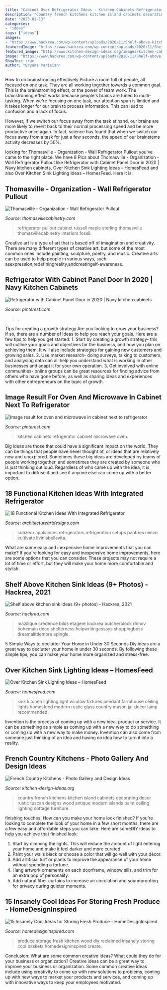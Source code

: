```yaml
---
title: "Cabinet Over Refrigerator Ideas - Kitchen Cabinets Refrigerator Cabinet Microwave Oven"
description: "Country french kitchens kitchen island cabinets decorating decor rustic tuscan designs wood antique modern islands paint ceiling lighting cottage furniture"
date: "2023-01-13"
categories:
- "ideas"
tags: ["ideas"]
images:
- "https://www.hackrea.com/wp-content/uploads/2020/11/Shelf-above-kitchen-sink.jpg"
featuredImage: "https://www.hackrea.com/wp-content/uploads/2020/11/Shelf-above-kitchen-sink.jpg"
featured_image: "http://www.kitchen-design-ideas.org/images/kitchen-cabinets-traditional-two-tone-014-s541841-antique-white-green-island-wood-top.jpg"
image: "https://www.hackrea.com/wp-content/uploads/2020/11/Shelf-above-kitchen-sink.jpg"
ShowToc: true
author: "Bryana Parisian"
---
```



How to do brainstroming effectively
Picture a room full of people, all focused on one task. They are all working together towards a common goal. This is the brainstroming effect, or the power of team work.
The brainstroming effect works because people's brains are tuned to multi-tasking. When we're focusing on one task, our attention span is limited and it takes longer for our brain to process information. This can lead to confusion and a lack of focus.

However, if we switch our focus away from the task at hand, our brains are more likely to revert back to their normal processing speed and be more productive once again. In fact, science has found that when we switch our focus away from a task for just a few seconds, the speed of our brainstems activity decreases by 50%.

	

		
looking for Thomasville - Organization - Wall Refrigerator Pullout you've came to the right place. We have 8 Pics about Thomasville - Organization - Wall Refrigerator Pullout like Refrigerator with Cabinet Panel Door in 2020 | Navy kitchen cabinets, Over Kitchen Sink Lighting Ideas – HomesFeed and also Over Kitchen Sink Lighting Ideas – HomesFeed. Here it is:
		
    
## Thomasville - Organization - Wall Refrigerator Pullout

<img loading=lazy src="https://www.thomasvillecabinetry.com/-/media/thomasville/products/cabinet_interiors/thorefrigpoutmdv.jpg" onerror="this.onerror=null;this.src='https://tse3.mm.bing.net/th?id=OIP.hypIJjjQ-SfVyosdFYWEeQHaLH&amp;pid=15.1';" alt="Thomasville - Organization - Wall Refrigerator Pullout">

_Source: thomasvillecabinetry.com_

>refrigerator pullout cabinet russell maple sterling thomasville thomasvillecabinetry interiors fossil. 

	

Creative art is a type of art that is based off of imagination and creativity. There are many different types of creative art, but some of the most common ones include painting, sculpture, poetry, and music. Creative arts can be used to help people in various ways, such asexpression,redefiningreality,andcreatingelf-awareness.

    
## Refrigerator With Cabinet Panel Door In 2020 | Navy Kitchen Cabinets

<img loading=lazy src="https://i.pinimg.com/736x/ab/b5/b7/abb5b777172a4d068f1d6e4edccfd179.jpg" onerror="this.onerror=null;this.src='https://tse1.mm.bing.net/th?id=OIP.Sf4yjqVxQEtpR0jH0LRoCgHaLH&amp;pid=15.1';" alt="Refrigerator with Cabinet Panel Door in 2020 | Navy kitchen cabinets">

_Source: pinterest.com_

>. 

	

Tips for creating a growth strategy
Are you looking to grow your business? If so, there are a number of ideas to help you reach your goals. Here are a few tips to help you get started: 1. Start by creating a growth strategy- this will outline your goals and objectives for the business, and how you plan on achieving them. It will also include strategies for gaining new customers and growing sales. 2. Use market research- doing surveys, talking to customers, and analysing data can all help you understand what is working in other businesses and adapt it for your own operation. 3. Get involved with online communities- online groups can be great resources for finding advice from others who have gone before, as well as sharing ideas and experiences with other entrepreneurs on the topic of growth. 
    
## Image Result For Oven And Microwave In Cabinet Next To Refrigerator

<img loading=lazy src="https://i.pinimg.com/736x/8f/28/22/8f282235c443231c72be7e5cd9940c35.jpg" onerror="this.onerror=null;this.src='https://tse4.mm.bing.net/th?id=OIP.0PEl27wFVpjQOiwuCW2WigHaLH&amp;pid=15.1';" alt="Image result for oven and microwave in cabinet next to refrigerator">

_Source: pinterest.com_

>kitchen cabinets refrigerator cabinet microwave oven. 

	

Big ideas are those that could have a significant impact on the world. They can be things that people have never thought of, or ideas that are relatively new and unexplored. Sometimes these big ideas are developed by teams of people working together, and sometimes they are created by someone who is just thinking out loud. Regardless of who came up with the idea, it is important to diffuse it and see if anyone else can come up with a better option.

    
## 18 Functional Kitchen Ideas With Integrated Refrigerator

<img loading=lazy src="https://www.architectureartdesigns.com/wp-content/uploads/2016/09/3-29.jpg" onerror="this.onerror=null;this.src='https://tse3.mm.bing.net/th?id=OIP.1z_cVonbGUORhGRQKtjFegHaE7&amp;pid=15.1';" alt="18 Functional Kitchen Ideas With Integrated Refrigerator">

_Source: architectureartdesigns.com_

>subzero appliances refrigerators refrigeration setups pantries nimvo cultivate livinlabellavita. 

	

What are some easy and inexpensive home improvements that you can make?
If you're looking for easy and inexpensive home improvements, here are some options that you can consider. These projects may not require a lot of time or effort, but they will make your home more comfortable and stylish.

    
## Shelf Above Kitchen Sink Ideas (9+ Photos) - Hackrea, 2021

<img loading=lazy src="https://www.hackrea.com/wp-content/uploads/2020/11/Shelf-above-kitchen-sink.jpg" onerror="this.onerror=null;this.src='https://tse2.mm.bing.net/th?id=OIP.y5hJG1E6OzaID9Je2BlCmAHaLH&amp;pid=15.1';" alt="Shelf above kitchen sink ideas (9+ photos) - Hackrea, 2021">

_Source: hackrea.com_

>mazilique credence bilds etagere hackrea butcherblock rhinov bohemain déco shelterness helpwritingessays shoppingboss dreamalittlemore epingle. 

	

5 Simple Ways to declutter Your Home in Under 30 Seconds
Diy ideas are a great way to declutter your home in under 30 seconds. By following these simple tips, you can make your home more organized and stress-free.

    
## Over Kitchen Sink Lighting Ideas – HomesFeed

<img loading=lazy src="https://homesfeed.com/wp-content/uploads/2015/08/Unique-and-classic-pendant-lamp-for-kitchen-sink-large-light-metal-sink-and-faucet-a-glass-window-with-white-blinds-.jpg" onerror="this.onerror=null;this.src='https://tse2.mm.bing.net/th?id=OIP.DF3qfHsvsBPvEKZ99sXU8AHaKm&amp;pid=15.1';" alt="Over Kitchen Sink Lighting Ideas – HomesFeed">

_Source: homesfeed.com_

>sink kitchen lighting light window fixtures pendant farmhouse ceiling lights homesfeed modern rustic glass country mason jar decor lamp recommended. 

	

Invention is the process of coming up with a new idea, product or service. It can be something as simple as coming up with a new way to do something or coming up with a new way to make money. Invention can also come from someone just thinking of an idea and having no idea how to turn it into a reality.

    
## French Country Kitchens - Photo Gallery And Design Ideas

<img loading=lazy src="http://www.kitchen-design-ideas.org/images/kitchen-cabinets-traditional-two-tone-014-s541841-antique-white-green-island-wood-top.jpg" onerror="this.onerror=null;this.src='https://tse4.mm.bing.net/th?id=OIP.RHXpuocz-_TOSy3urL0m3gHaLH&amp;pid=15.1';" alt="French Country Kitchens - Photo Gallery and Design Ideas">

_Source: kitchen-design-ideas.org_

>country french kitchens kitchen island cabinets decorating decor rustic tuscan designs wood antique modern islands paint ceiling lighting cottage furniture. 

	

finishing touches: How can you make your home look finished?
If you're looking to complete the look of your home in a few short months, there are a few easy and affordable steps you can take. Here are someDIY ideas to help you achieve that finished look: 
1. Start by dimming the lights. This will reduce the amount of light entering your home and make it feel darker and more curated. 
2. Paint your walls black or choose a color that will go well with your décor. 
3. Add artificial turf or plants to improve the appearance of your home without spending a fortune. 
4. Hang artwork ornaments on each doorframe, window sills, and trim for an extra pop of personality. 
5. Add natural fiber curtains to increase air circulation and soundproofing for privacy during quieter moments.

    
## 15 Insanely Cool Ideas For Storing Fresh Produce - HomeDesignInspired

<img loading=lazy src="http://www.homedesigninspired.com/wp-content/uploads/2017/08/diy-kitchen-produce-storage-5.jpg" onerror="this.onerror=null;this.src='https://tse3.mm.bing.net/th?id=OIP.7-qgC6tXLKUWLmbHFAN3-gHaLw&amp;pid=15.1';" alt="15 Insanely Cool Ideas for Storing Fresh Produce - HomeDesignInspired">

_Source: homedesigninspired.com_

>produce storage fresh kitchen wood diy reclaimed insanely storing cool baskets homedesigninspired create. 

	

Conclusion: What are some common creative ideas? What could they do for your business or organization?
Creative ideas can be a great way to improve your business or organization. Some common creative ideas include using creativity to come up with new solutions to problems, coming up with new ways to market your products and services, and coming up with innovative ways to keep your employees motivated.

